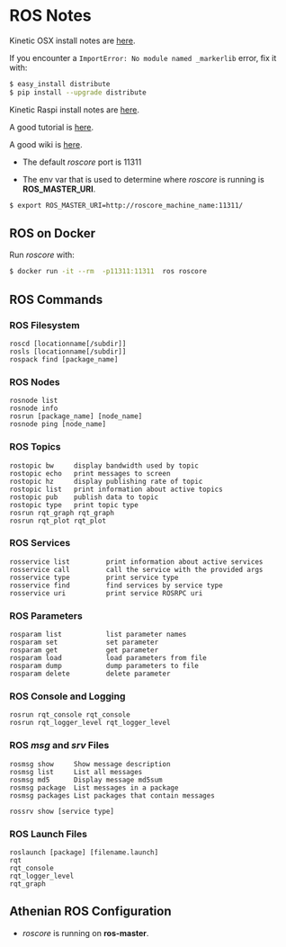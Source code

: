 # ROS Notes

Kinetic OSX install notes are [here](http://wiki.ros.org/kinetic/Installation/OSX/Homebrew/Source).

If you encounter a `ImportError: No module named _markerlib` error, fix it with:
```bash
$ easy_install distribute
$ pip install --upgrade distribute
```

Kinetic Raspi install notes are [here](http://wiki.ros.org/ROSberryPi/Installing%20ROS%20Kinetic%20on%20the%20Raspberry%20Pi).

A good tutorial is [here](http://wiki.ros.org/ROS/Tutorials).

A good wiki is [here](http://wiki.ros.org/roscore).


* The default *roscore* port is 11311

* The env var that is used to determine where *roscore* is running is **ROS_MASTER_URI**.

```bash
$ export ROS_MASTER_URI=http://roscore_machine_name:11311/
```

## ROS on Docker
Run *roscore* with:
```bash
$ docker run -it --rm  -p11311:11311  ros roscore
```

## ROS Commands

### ROS Filesystem
``` 
roscd [locationname[/subdir]]
rosls [locationname[/subdir]]
rospack find [package_name]
```

### ROS Nodes
``` 
rosnode list
rosnode info
rosrun [package_name] [node_name]
rosnode ping [node_name]
```

### ROS Topics
``` 
rostopic bw     display bandwidth used by topic
rostopic echo   print messages to screen
rostopic hz     display publishing rate of topic    
rostopic list   print information about active topics
rostopic pub    publish data to topic
rostopic type   print topic type
rosrun rqt_graph rqt_graph
rosrun rqt_plot rqt_plot
```

### ROS Services
```
rosservice list         print information about active services
rosservice call         call the service with the provided args
rosservice type         print service type
rosservice find         find services by service type
rosservice uri          print service ROSRPC uri
```

### ROS Parameters
```
rosparam list           list parameter names
rosparam set            set parameter
rosparam get            get parameter
rosparam load           load parameters from file
rosparam dump           dump parameters to file
rosparam delete         delete parameter
```
### ROS Console and Logging
``` 
rosrun rqt_console rqt_console
rosrun rqt_logger_level rqt_logger_level
```

### ROS *msg* and *srv* Files
``` 
rosmsg show     Show message description
rosmsg list     List all messages
rosmsg md5      Display message md5sum
rosmsg package  List messages in a package
rosmsg packages List packages that contain messages

rossrv show [service type]
```

### ROS Launch Files
``` 
roslaunch [package] [filename.launch]
rqt
rqt_console
rqt_logger_level
rqt_graph
```

## Athenian ROS Configuration

* *roscore* is running on **ros-master**.



